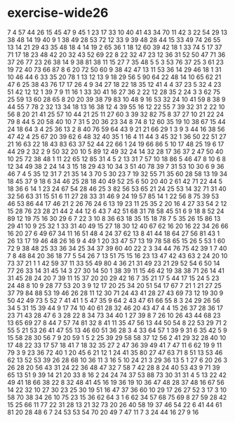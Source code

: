 # exercise-wide26
7
4
57
44
26
15
45
47
9
45
1
23
17
33
10
40
41
43
34
70
11
42
3
22
54
29
13
38
48
14
19
40
9
1
38
49
28
53
72
12
33
9
39
48
28
44
15
33
49
74
26
55
13
14
21
29
43
35
48
18
4
14
19
2
65
36
1
18
12
60
39
42
18
1
33
74
5
17
37
71
17
18
23
48
42
20
32
43
52
69
22
8
22
32
47
23
12
36
31
52
50
47
71
36
37
26
77
23
26
38
14
9
38
81
38
11
15
27
7
35
48
5
5
3
53
76
37
25
3
61
23
19
72
40
73
66
87
8
6
20
72
50
60
9
38
42
47
13
11
53
36
14
29
46
18
1
31
10
46
44
6
33
35
20
78
1
13
12
13
9
18
29
56
5
90
64
22
48
14
10
65
62
21
47
6
25
38
43
76
17
17
26
4
9
34
27
18
22
18
35
12
41
4
4
37
23
5
32
4
23
51
42
12
12
1
39
7
9
11
16
1
33
30
41
16
27
36
2
22
12
28
35
2
24
3
3
62
75
25
59
13
60
28
65
8
20
20
39
38
79
83
10
48
9
16
53
32
24
10
41
59
8
38
9
44
55
7
78
2
32
13
34
18
13
16
38
12
4
39
55
16
12
22
55
7
39
32
31
2
22
10
56
8
20
21
41
25
57
10
44
21
25
11
27
60
3
39
32
82
75
8
37
27
10
21
22
24
79
8
44
5
20
58
40
10
7
31
5
20
36
23
34
8
74
8
12
60
35
19
10
38
67
15
44
24
18
64
3
4
25
36
13
2
8
40
76
59
64
43
9
21
21
66
29
1
3
9
3
44
16
38
56
47
42
4
25
67
20
39
62
6
48
32
40
35
1
16
4
11
44
3
45
32
1
36
50
22
51
27
21
16
63
22
18
43
83
63
37
52
44
22
66
1
24
19
66
86
5
10
17
48
25
19
6
17
44
29
2
32
2
9
50
32
20
10
5
89
12
49
32
24
14
32
28
17
36
37
2
47
50
40
10
25
72
38
48
1
11
22
65
12
85
31
4
5
2
13
31
7
57
10
18
86
5
46
47
8
10
6
8
12
34
49
38
2
24
14
3
15
18
29
43
10
34
3
51
40
78
39
7
31
53
10
30
6
9
36
46
7
4
5
35
12
31
7
21
35
14
3
70
5
30
23
7
19
32
55
71
35
60
28
58
13
19
34
18
45
37
9
18
6
34
46
25
28
18
40
49
52
25
6
50
20
40
2
61
42
71
22
44
5
18
36
6
14
1
23
24
67
54
28
46
25
3
82
56
53
65
21
24
25
53
14
32
71
31
40
32
56
63
31
15
51
6
11
27
28
33
31
46
9
24
19
57
85
14
1
22
56
8
75
39
53
46
53
86
44
17
46
21
2
26
76
24
6
13
19
23
11
25
35
2
20
16
4
27
33
54
2
12
15
28
76
23
28
21
44
2
44
12
6
43
7
42
51
68
31
78
58
45
51
6
9
18
8
52
24
89
12
19
75
16
30
29
6
7
22
3
10
8
36
63
18
35
15
18
78
7
5
35
26
15
86
13
29
41
10
9
25
32
1
33
31
40
49
15
27
18
30
12
40
67
62
16
20
16
22
34
26
66
16
20
27
6
49
67
34
11
16
51
48
4
24
37
62
13
8
41
44
18
64
27
56
81
43
1
26
13
17
19
46
48
26
16
9
4
49
1
20
33
47
57
13
19
78
58
65
15
26
5
53
1
60
72
9
38
48
25
33
36
34
25
34
37
39
60
40
22
2
3
34
44
76
75
42
39
1
7
40
7
8
48
84
20
36
18
77
5
54
26
7
13
51
75
15
16
23
13
47
42
43
63
2
24
20
10
73
37
21
1
1
42
59
37
11
33
55
49
80
4
36
21
31
49
23
21
29
52
54
6
50
14
77
26
33
14
31
45
14
3
27
30
14
50
1
38
39
11
15
46
42
19
38
38
71
26
14
41
31
45
28
24
20
7
39
11
15
37
20
20
29
42
16
7
35
21
17
5
44
17
15
24
5
23
24
48
8
10
9
28
77
53
20
3
9
12
17
20
25
34
20
51
54
17
67
7
21
1
21
27
25
37
79
84
88
53
19
46
26
28
11
12
30
71
24
43
41
28
27
43
69
73
12
19
30
9
50
42
49
73
5
52
7
41
41
1
5
47
35
9
64
2
43
47
61
66
55
8
3
24
29
26
56
34
5
31
15
39
44
9
17
74
10
40
61
28
32
46
20
43
47
4
4
15
26
37
28
36
17
23
71
43
28
47
6
3
28
22
8
34
73
34
40
1
27
39
8
7
26
10
26
43
44
68
23
13
65
69
27
8
44
7
57
74
81
32
8
41
11
35
47
56
13
44
50
54
8
22
53
29
71
2
55
5
21
53
26
41
47
55
13
46
60
51
36
28
3
4
33
64
57
1
39
9
31
6
35
42
5
9
15
58
28
30
56
7
9
20
59
1
5
2
25
39
29
58
58
37
12
56
2
41
29
32
28
40
10
17
48
22
33
17
57
18
41
7
18
32
35
27
2
47
36
39
49
41
7
47
11
6
62
19
9
11
79
3
9
23
36
72
40
1
20
45
6
21
12
1
24
41
35
80
27
47
63
71
8
51
13
53
46
62
13
52
53
39
26
28
68
10
36
11
3
16
5
10
24
21
3
29
36
13
5
1
27
6
20
26
3
26
28
20
56
43
31
24
22
36
48
47
32
7
58
7
42
28
8
24
40
53
43
9
71
39
65
13
51
9
39
14
21
20
33
8
16
2
24
24
74
37
53
88
73
30
31
31
4
5
13
22
42
49
41
18
66
38
22
8
32
48
41
45
16
19
36
19
10
36
47
48
28
37
48
16
67
56
14
22
32
10
27
30
23
25
30
19
51
16
47
37
36
60
10
29
17
26
27
52
3
17
3
10
58
70
38
34
26
10
75
23
15
36
62
64
3
1
6
62
34
57
68
75
69
8
27
59
28
42
15
25
66
11
77
22
31
28
13
21
32
73
20
26
40
58
19
37
46
54
22
6
41
44
61
81
20
28
48
6
7
24
53
53
54
70
20
49
7
47
11
7
3
24
44
16
27
9
16
